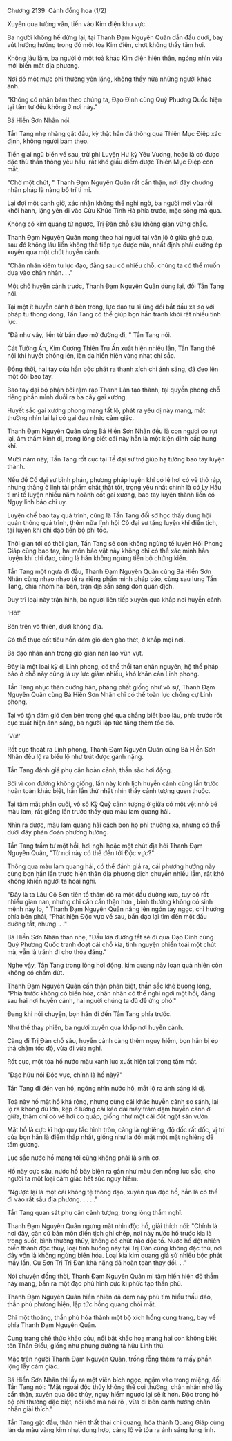 




Chương 2139: Cánh đồng hoa (1/2)


Xuyên qua tường vân, tiến vào Kim điện khu vực.

Ba người không hề dừng lại, tại Thanh Đạm Nguyên Quân dẫn đầu dưới, bay vút hướng hướng trong đó một tòa Kim điện, chợt không thấy tăm hơi.

Không lâu lắm, ba người ở một toà khác Kim điện hiện thân, ngóng nhìn vừa mới biến mất địa phương.

Nơi đó một mực phi thường yên lặng, không thấy nữa những người khác ảnh.

"Không có nhân bám theo chúng ta, Đạo Đình cùng Quỷ Phương Quốc hiện tại tâm tư đều không ở nơi này."

Bá Hiền Sơn Nhân nói.

Tần Tang nhẹ nhàng gật đầu, kỳ thật hắn đã thông qua Thiên Mục Điệp xác định, không người bám theo.

Tiến giai ngũ biến về sau, trừ phi Luyện Hư kỳ Yêu Vương, hoặc là có được đặc thù thần thông yêu hầu, rất khó giấu diếm được Thiên Mục Điệp con mắt.

"Chờ một chút, " Thanh Đạm Nguyên Quân rất cẩn thận, nơi đây chướng nhãn pháp là nàng bố trí tỉ mỉ.

Lại đợi một canh giờ, xác nhận không thể nghi ngờ, ba người mới vừa rồi khởi hành, lặng yên đi vào Cửu Khúc Tinh Hà phía trước, mặc sông mà qua.

Không có kim quang tứ ngược, Trị Đàn chỗ sâu không gian vững chắc.

Thanh Đạm Nguyên Quân mang theo hai người tại vân lộ ở giữa ghé qua, sau đó không lâu liền không thể tiếp tục được nữa, nhất định phải cưỡng ép xuyên qua một chút huyễn cảnh.

"Chân nhân kiêm tu lực đạo, đằng sau có nhiều chỗ, chúng ta có thể muốn dựa vào chân nhân. . ."

Một chỗ huyễn cảnh trước, Thanh Đạm Nguyên Quân dừng lại, đối Tần Tang nói.

Tại một ít huyễn cảnh ở bên trong, lực đạo tu sĩ ứng đối bắt đầu xa so với pháp tu thong dong, Tần Tang có thể giúp bọn hắn tránh khỏi rất nhiều tinh lực.

"Đã như vậy, liền từ bần đạo mở đường đi, " Tần Tang nói.

Cát Tường Ấn, Kim Cương Thiên Trụ Ấn xuất hiện nhiều lần, Tần Tang thể nội khí huyết phồng lên, làn da hiển hiện vàng nhạt chi sắc.

Đồng thời, hai tay của hắn bộc phát ra thanh xích chi ánh sáng, đã đeo lên một đôi bao tay.

Bao tay đại bộ phận bởi rậm rạp Thanh Lân tạo thành, tại quyền phong chỗ riêng phần mình duỗi ra ba cây gai xương.

Huyết sắc gai xương phong mang tất lộ, phát ra yêu dị này mang, mắt thường nhìn lại lại có gai đau nhức cảm giác.

Thanh Đạm Nguyên Quân cùng Bá Hiền Sơn Nhân đều là con ngươi co rụt lại, âm thầm kinh dị, trong lòng biết cái này hẳn là một kiện đỉnh cấp hung khí.

Mười năm này, Tần Tang rốt cục tại Tề đại sư trợ giúp hạ tướng bao tay luyện thành.

Nếu để Cố đại sư bình phán, phương pháp luyện khí có lẽ hơi có vẻ thô ráp, nhưng thắng ở linh tài phẩm chất thật tốt, trọng yếu nhất chính là có Ly Hầu tỉ mỉ tế luyện nhiều năm hoành cốt gai xương, bao tay luyện thành liền có Ngụy linh bảo chi uy.

Luyện chế bao tay quá trình, cũng là Tần Tang đối sở học thấy dung hội quán thông quá trình, thêm nữa lĩnh hội Cố đại sư tặng luyện khí điển tịch, tại luyện khí chi đạo tiến bộ phi tốc.

Thời gian tới có thời gian, Tần Tang sẽ còn không ngừng tế luyện Hồi Phong Giáp cùng bao tay, hai món bảo vật này không chỉ có thể xác minh hắn luyện khí chi đạo, cũng là hắn không ngừng tiến bộ chứng kiến.

Tần Tang một ngựa đi đầu, Thanh Đạm Nguyên Quân cùng Bá Hiền Sơn Nhân cũng nhao nhao tế ra riêng phần mình pháp bảo, cùng sau lưng Tần Tang, chia nhóm hai bên, trận địa sẵn sàng đón quân địch.

Duy trì loại này trận hình, ba người liên tiếp xuyên qua khắp nơi huyễn cảnh.

'Hô!'

Bên trên vô thiên, dưới không địa.

Có thể thực cốt tiêu hồn đám gió đen gào thét, ở khắp mọi nơi.

Ba đạo nhân ảnh trong gió gian nan lao vùn vụt.

Đây là một loại kỳ dị Linh phong, có thể thổi tan chân nguyên, hộ thể pháp bảo ở chỗ này cũng là uy lực giảm nhiều, khó khăn cản Linh phong.

Tần Tang nhục thân cường hãn, phảng phất giống như vô sự, Thanh Đạm Nguyên Quân cùng Bá Hiền Sơn Nhân chỉ có thể toàn lực chống cự Linh phong.

Tại vô tận đám gió đen bên trong ghé qua chẳng biết bao lâu, phía trước rốt cục xuất hiện ánh sáng, ba người lập tức tăng thêm tốc độ.

'Vù!'

Rốt cục thoát ra Linh phong, Thanh Đạm Nguyên Quân cùng Bá Hiền Sơn Nhân đều lộ ra biểu lộ như trút được gánh nặng.

Tần Tang đánh giá phụ cận hoàn cảnh, thần sắc hơi động.

Bởi vì con đường không giống, lần này kinh lịch huyễn cảnh cùng lần trước hoàn toàn khác biệt, hắn lần thứ nhất nhìn thấy cảnh tượng quen thuộc.

Tại tầm mắt phần cuối, vô số Kỳ Quỷ cảnh tượng ở giữa có một vệt nhỏ bé màu lam, rất giống lần trước thấy qua màu lam quang hải.

Nhìn ra được, màu lam quang hải cách bọn họ phi thường xa, nhưng có thể dưới đây phán đoán phương hướng.

Tần Tang trầm tư một hồi, hơi nghi hoặc một chút địa hỏi Thanh Đạm Nguyên Quân, "Từ nơi này có thể đến tới Độc vực?"

Thông qua màu lam quang hải, có thể đánh giá ra, cái phương hướng này cùng bọn hắn lần trước hiện thân địa phương dịch chuyển nhiều lắm, rất khó không khiến người ta hoài nghi.

"Đây là ta Lâu Cô Sơn tiên tổ thăm dò ra một đầu đường xưa, tuy có rất nhiều gian nan, nhưng chỉ cần cẩn thận hơn , bình thường không có sinh mệnh này lo, " Thanh Đạm Nguyên Quân nâng lên ngón tay ngọc, chỉ hướng phía bên phải, "Phát hiện Độc vực về sau, bần đạo lại tìm đến một đầu đường tắt, nhưng. . ."

Bá Hiền Sơn Nhân than nhẹ, "Đầu kia đường tắt sẽ đi qua Đạo Đình cùng Quỷ Phương Quốc tranh đoạt cái chỗ kia, tình nguyện phiền toái một chút mà, vẫn là tránh đi cho thỏa đáng."

Nghe vậy, Tần Tang trong lòng hơi động, kim quang này loạn quả nhiên còn không có chấm dứt.

Thanh Đạm Nguyên Quân cẩn thận phân biệt, thần sắc khẽ buông lỏng, "Phía trước không có biến hóa, chân nhân có thể nghỉ ngơi một hồi, đằng sau hai nơi huyễn cảnh, hai người chúng ta đủ để ứng phó."

Đang khi nói chuyện, bọn hắn đi đến Tần Tang phía trước.

Như thế thay phiên, ba người xuyên qua khắp nơi huyễn cảnh.

Càng đi Trị Đàn chỗ sâu, huyễn cảnh càng thêm nguy hiểm, bọn hắn bị ép thả chậm tốc độ, vừa đi vừa nghỉ.

Rốt cục, một tòa hồ nước màu xanh lục xuất hiện tại trong tầm mắt.

"Đạo hữu nói Độc vực, chính là hồ này?"

Tần Tang đi đến ven hồ, ngóng nhìn nước hồ, mắt lộ ra ánh sáng kì dị.

Toà này hồ mặt hồ khá rộng, nhưng cùng cái khác huyễn cảnh so sánh, lại lộ ra không đủ lớn, kẹp ở lưỡng cái kéo dài mấy trăm dặm huyễn cảnh ở giữa, thậm chí có vẻ hơi co quắp, giống như một cái đột ngột sân vườn.

Mặt hồ là cực kì hợp quy tắc hình tròn, càng là nghiêng, độ dốc rất dốc, vị trí của bọn hắn là điểm thấp nhất, giống như là đối mặt một mặt nghiêng để tấm gương.

Lục sắc nước hồ mang tới cũng không phải là sinh cơ.

Hồ này cực sâu, nước hồ bày biện ra gần như màu đen nồng lục sắc, cho người ta một loại cảm giác hết sức nguy hiểm.

"Ngược lại là một cái không tệ thông đạo, xuyên qua độc hồ, hẳn là có thể đi vào rất sâu địa phương. . . . ."

Tần Tang quan sát phụ cận cảnh tượng, trong lòng thầm nghĩ.

Thanh Đạm Nguyên Quân ngưng mắt nhìn độc hồ, giải thích nói: "Chính là nơi đây, căn cứ bản môn điển tịch ghi chép, nơi này nước hồ trước kia là trong suốt, bình thường thủy, không có chút nào độc tố. Nước hồ đột nhiên biến thành độc thủy, loại tình huống này tại Trị Đàn cũng không đặc thù, nơi đây vốn là không ngừng biến hóa. Loại kia kim quang giả sử nhiều bộc phát mấy lần, Cụ Sơn Trị Trị Đàn khả năng đã hoàn toàn thay đổi. . ."

Nói chuyện đồng thời, Thanh Đạm Nguyên Quân mi tâm hiển hiện đỏ thắm này mang, bắn ra một đạo phù hình cực kì phức tạp thần phù.

Thanh Đạm Nguyên Quân hiển nhiên đã đem này phù tìm hiểu thấu đáo, thần phù phương hiện, lập tức hồng quang chói mắt.

Chỉ một thoáng, thần phù hóa thành một bộ xích hồng cung trang, bay về phía Thanh Đạm Nguyên Quân.

Cung trang chế thức khảo cứu, nổi bật khắc hoạ mang hai con không biết tên Thần Điểu, giống như phụng dưỡng tả hữu Linh thú.

Mặc trên người Thanh Đạm Nguyên Quân, trống rỗng thêm ra mấy phần lộng lẫy cảm giác.

Bá Hiền Sơn Nhân thì lấy ra một viên bích ngọc, ngậm vào trong miệng, đối Tần Tang nói: "Mặt ngoài độc thủy không thể coi thường, chân nhân nhớ lấy cẩn thận, xuyên qua độc thủy, nguy hiểm ngược lại sẽ ít hơn. Độc trong hồ bộ phi thường đặc biệt, nói khó mà nói rõ , vừa đi bên cạnh hướng chân nhân giải thích."

Tần Tang gật đầu, thân hiện thất thải chi quang, hóa thành Quang Giáp cùng làn da màu vàng kim nhạt dung hợp, càng lộ vẻ tỏa ra ánh sáng lung linh.





